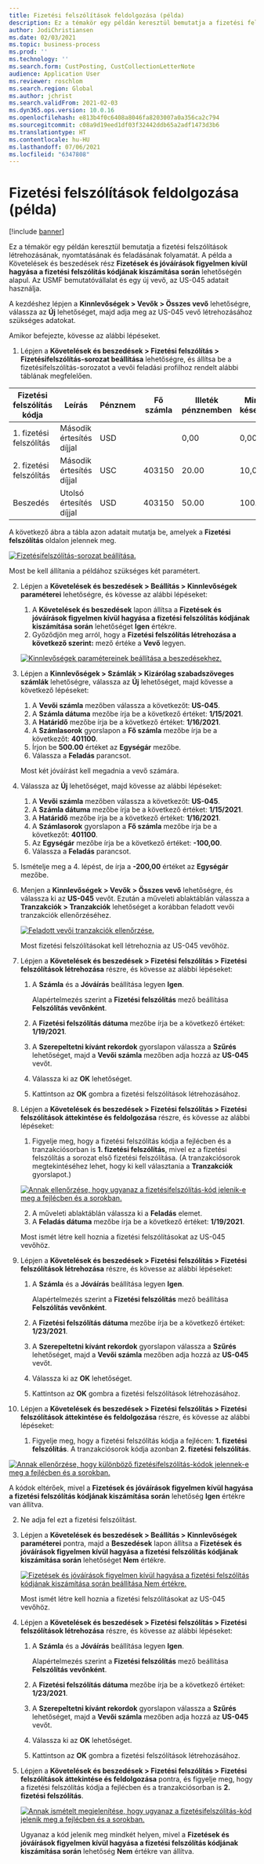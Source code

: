```yaml
---
title: Fizetési felszólítások feldolgozása (példa)
description: Ez a témakör egy példán keresztül bemutatja a fizetési felszólítások létrehozásának, nyomtatásának és feladásának folyamatát.
author: JodiChristiansen
ms.date: 02/03/2021
ms.topic: business-process
ms.prod: ''
ms.technology: ''
ms.search.form: CustPosting, CustCollectionLetterNote
audience: Application User
ms.reviewer: roschlom
ms.search.region: Global
ms.author: jchrist
ms.search.validFrom: 2021-02-03
ms.dyn365.ops.version: 10.0.16
ms.openlocfilehash: e813b4f0c6408a8046fa8203007a0a356ca2c794
ms.sourcegitcommit: c08a9d19eed1df03f32442ddb65a2adf1473d3b6
ms.translationtype: HT
ms.contentlocale: hu-HU
ms.lasthandoff: 07/06/2021
ms.locfileid: "6347808"
---
```

# <a name="process-collection-letters-example"></a>Fizetési felszólítások feldolgozása (példa)

[!include [banner](../../includes/banner.md)]

Ez a témakör egy példán keresztül bemutatja a fizetési felszólítások létrehozásának, nyomtatásának és feladásának folyamatát. A példa a Követelések és beszedések rész **Fizetések és jóváírások figyelmen kívül hagyása a fizetési felszólítás kódjának kiszámítása során** lehetőségén alapul. Az USMF bemutatóvállalat és egy új vevő, az US-045 adatait használja.

A kezdéshez lépjen a **Kinnlevőségek \> Vevők \> Összes vevő** lehetőségre, válassza az **Új** lehetőséget, majd adja meg az US-045 vevő létrehozásához szükséges adatokat.

Amikor befejezte, kövesse az alábbi lépéseket.

1. Lépjen a **Követelések és beszedések \> Fizetési felszólítás \> Fizetésifelszólítás-sorozat beállítása** lehetőségre, és állítsa be a fizetésifelszólítás-sorozatot a vevői feladási profilhoz rendelt alábbi táblának megfelelően.

|     Fizetési felszólítás kódja      |     Leírás                           |     Pénznem      |     Fő számla        |     Illeték pénznemben     |     Minimális késedelmes        |     Nap zárolás      |
|---------------------------------  |---------------------------------------    |-----------------  |-----------------------    |-------------------------- |-----------------------    |---------------------  |
|     1. fizetési felszólítás         |     Második értesítés díjjal        |     USD           |                           |     0,00                  |     0,00                  |     2                 |
|     2. fizetési felszólítás         |     Második értesítés díjjal        |     USC           |     403150                |     20.00                 |     10,00                 |     3                 |
|     Beszedés                    |     Utolsó értesítés díjjal         |     USD           |     403150                |     50.00                 |     100.00                |     15                |

A következő ábra a tábla azon adatait mutatja be, amelyek a **Fizetési felszólítás** oldalon jelennek meg. 

[![Fizetésifelszólítás-sorozat beállítása.](./media/Ignore-payments-creditmemos-1.PNG)](./media/Ignore-payments-creditmemos-1.PNG)

 Most be kell állítania a példához szükséges két paramétert.

2. Lépjen a **Követelések és beszedések \> Beállítás \> Kinnlevőségek paraméterei** lehetőségre, és kövesse az alábbi lépéseket:

    1. A **Követelések és beszedések** lapon állítsa a **Fizetések és jóváírások figyelmen kívül hagyása a fizetési felszólítás kódjának kiszámítása során** lehetőséget **Igen** értékre.
    2. Győződjön meg arról, hogy a **Fizetési felszólítás létrehozása a következő szerint:** mező értéke a **Vevő** legyen.

    [![Kinnlevőségek paramétereinek beállítása a beszedésekhez.](./media/Ignore-payments-creditmemos-2.PNG)](./media/Ignore-payments-creditmemos-2.PNG)

3. Lépjen a **Kinnlevőségek \> Számlák \> Kizárólag szabadszöveges számlák** lehetőségre, válassza az **Új** lehetőséget, majd kövesse a következő lépéseket:

    1. A **Vevői számla** mezőben válassza a következőt: **US-045**.
    2. A **Számla dátuma** mezőbe írja be a következő értéket: **1/15/2021**.
    3. A **Határidő** mezőbe írja be a következő értéket: **1/16/2021**.
    4. A **Számlasorok** gyorslapon a **Fő számla** mezőbe írja be a következőt: **401100**.
    5. Írjon be **500.00** értéket az **Egységár** mezőbe.
    6. Válassza a **Feladás** parancsot.

    Most két jóváírást kell megadnia a vevő számára.

4. Válassza az **Új** lehetőséget, majd kövesse az alábbi lépéseket:

    1. A **Vevői számla** mezőben válassza a következőt: **US-045**.
    2. A **Számla dátuma** mezőbe írja be a következő értéket: **1/15/2021**.
    3. A **Határidő** mezőbe írja be a következő értéket: **1/16/2021**.
    4. A **Számlasorok** gyorslapon a **Fő számla** mezőbe írja be a következőt: **401100**.
    5. Az **Egységár** mezőbe írja be a következő értéket: **-100,00**.
    6. Válassza a **Feladás** parancsot.

5. Ismételje meg a 4. lépést, de írja a **-200,00** értéket az **Egységár** mezőbe.
6. Menjen a **Kinnlevőségek \> Vevők \> Összes vevő** lehetőségre, és válassza ki az **US-045** vevőt. Ezután a műveleti ablaktáblán válassza a **Tranzakciók \> Tranzakciók** lehetőséget a korábban feladott vevői tranzakciók ellenőrzéséhez.

    [![Feladott vevői tranzakciók ellenőrzése.](./media/Ignore-payments-creditmemos-3.PNG)](./media/Ignore-payments-creditmemos-3.PNG)

    Most fizetési felszólításokat kell létrehoznia az US-045 vevőhöz.

7. Lépjen a **Követelések és beszedések \> Fizetési felszólítás \> Fizetési felszólítások létrehozása** részre, és kövesse az alábbi lépéseket:

    1. A **Számla** és a **Jóváírás** beállítása legyen **Igen**.

        Alapértelmezés szerint a **Fizetési felszólítás** mező beállítása **Felszólítás vevőnként**.

    2. A **Fizetési felszólítás dátuma** mezőbe írja be a következő értéket: **1/19/2021**.
    3. A **Szerepeltetni kívánt rekordok** gyorslapon válassza a **Szűrés** lehetőséget, majd a **Vevői számla** mezőben adja hozzá az **US-045** vevőt.
    4. Válassza ki az **OK** lehetőséget.
    5. Kattintson az **OK** gombra a fizetési felszólítások létrehozásához.

8. Lépjen a **Követelések és beszedések \> Fizetési felszólítás \> Fizetési felszólítások áttekintése és feldolgozása** részre, és kövesse az alábbi lépéseket:

    1. Figyelje meg, hogy a fizetési felszólítás kódja a fejlécben és a tranzakciósorban is **1. fizetési felszólítás**, mivel ez a fizetési felszólítás a sorozat első fizetési felszólítása. (A tranzakciósorok megtekintéséhez lehet, hogy ki kell választania a **Tranzakciók** gyorslapot.)

   [![Annak ellenőrzése, hogy ugyanaz a fizetésifelszólítás-kód jelenik-e meg a fejlécben és a sorokban.](./media/Ignore-payments-creditmemos-4.PNG)](./media/Ignore-payments-creditmemos-4.PNG)

    2. A műveleti ablaktáblán válassza ki a **Feladás** elemet.
    3. A **Feladás dátuma** mezőbe írja be a következő értéket: **1/19/2021**.

    Most ismét létre kell hoznia a fizetési felszólításokat az US-045 vevőhöz.

9. Lépjen a **Követelések és beszedések \> Fizetési felszólítás \> Fizetési felszólítások létrehozása** részre, és kövesse az alábbi lépéseket:

    1. A **Számla** és a **Jóváírás** beállítása legyen **Igen**.

        Alapértelmezés szerint a **Fizetési felszólítás** mező beállítása **Felszólítás vevőnként**.

    2. A **Fizetési felszólítás dátuma** mezőbe írja be a következő értéket: **1/23/2021**.
    3. A **Szerepeltetni kívánt rekordok** gyorslapon válassza a **Szűrés** lehetőséget, majd a **Vevői számla** mezőben adja hozzá az **US-045** vevőt.
    4. Válassza ki az **OK** lehetőséget.
    5. Kattintson az **OK** gombra a fizetési felszólítások létrehozásához.

10. Lépjen a **Követelések és beszedések \> Fizetési felszólítás \> Fizetési felszólítások áttekintése és feldolgozása** részre, és kövesse az alábbi lépéseket:

    1. Figyelje meg, hogy a fizetési felszólítás kódja a fejlécen: **1. fizetési felszólítás**. A tranzakciósorok kódja azonban **2. fizetési felszólítás**.

   [![Annak ellenőrzése, hogy különböző fizetésifelszólítás-kódok jelennek-e meg a fejlécben és a sorokban.](./media/Ignore-payments-creditmemos-5.PNG)](./media/Ignore-payments-creditmemos-5.PNG)

  A kódok eltérőek, mivel a **Fizetések és jóváírások figyelmen kívül hagyása a fizetési felszólítás kódjának kiszámítása során** lehetőség **Igen** értékre van állítva.

  2. Ne adja fel ezt a fizetési felszólítást.

11. Lépjen a **Követelések és beszedések \> Beállítás \> Kinnlevőségek paraméterei** pontra, majd a **Beszedések** lapon állítsa a **Fizetések és jóváírások figyelmen kívül hagyása a fizetési felszólítás kódjának kiszámítása során** lehetőséget **Nem** értékre.

    [![Fizetések és jóváírások figyelmen kívül hagyása a fizetési felszólítás kódjának kiszámítása során beállítása Nem értékre.](./media/Ignore-payments-creditmemos-6.PNG)](./media/Ignore-payments-creditmemos-6.PNG)

    Most ismét létre kell hoznia a fizetési felszólításokat az US-045 vevőhöz.

12. Lépjen a **Követelések és beszedések \> Fizetési felszólítás \> Fizetési felszólítások létrehozása** részre, és kövesse az alábbi lépéseket:

    1. A **Számla** és a **Jóváírás** beállítása legyen **Igen**.

        Alapértelmezés szerint a **Fizetési felszólítás** mező beállítása **Felszólítás vevőnként**.

    2. A **Fizetési felszólítás dátuma** mezőbe írja be a következő értéket: **1/23/2021**.
    3. A **Szerepeltetni kívánt rekordok** gyorslapon válassza a **Szűrés** lehetőséget, majd a **Vevői számla** mezőben adja hozzá az **US-045** vevőt.
    4. Válassza ki az **OK** lehetőséget.
    5. Kattintson az **OK** gombra a fizetési felszólítások létrehozásához.

13. Lépjen a **Követelések és beszedések \> Fizetési felszólítás \> Fizetési felszólítások áttekintése és feldolgozása** pontra, és figyelje meg, hogy a fizetési felszólítás kódja a fejlécben és a tranzakciósorban is **2. fizetési felszólítás**.

    [![Annak ismételt megjelenítése, hogy ugyanaz a fizetésifelszólítás-kód jelenik meg a fejlécben és a sorokban.](./media/Ignore-payments-creditmemos-7.PNG)](./media/Ignore-payments-creditmemos-7.PNG)

    Ugyanaz a kód jelenik meg mindkét helyen, mivel a **Fizetések és jóváírások figyelmen kívül hagyása a fizetési felszólítás kódjának kiszámítása során** lehetőség **Nem** értékre van állítva.
